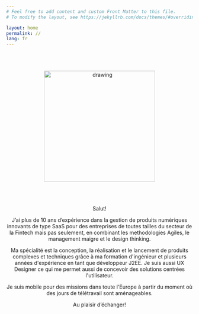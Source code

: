```yaml
---
# Feel free to add content and custom Front Matter to this file.
# To modify the layout, see https://jekyllrb.com/docs/themes/#overriding-theme-defaults

layout: home
permalink: //
lang: fr
---
```


<div style="text-align: center;padding:50px">
    <img src="{{ site.baseurl }}/assets/img/profile_photo.jpg" alt="drawing" width="300"/>
</div>

<p style="text-align: center;">
Salut!
</p>
<p style="text-align: center;">
J’ai plus de 10 ans d’expérience dans la gestion de produits numériques innovants de type SaaS pour des entreprises de toutes tailles du secteur de la Fintech mais pas seulement, en combinant les methodologies Agiles, le management maigre et le design thinking.
</p>
<p style="text-align: center;">
Ma spécialité est la conception, la réalisation et le lancement de produits complexes et techniques grâce à ma formation d'ingénieur et plusieurs années d'expérience en tant que développeur J2EE. Je suis aussi UX Designer ce qui me permet aussi de concevoir des solutions centrées l'utilisateur.
</p>
<p style="text-align: center;">
Je suis mobile pour des missions dans toute l'Europe à partir du moment où des jours de télétravail sont aménageables.
</p>
<p style="text-align: center;">
Au plaisir d’échanger!
</p>